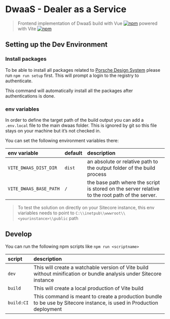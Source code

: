# DwaaS - Dealer as a Service

> Frontend implementation of DwaaS build with Vue [![npm](https://img.shields.io/npm/v/vue.svg)](https://www.npmjs.com/package/vue) powered with Vite [![npm](https://img.shields.io/npm/v/vite.svg)](https://www.npmjs.com/package/vite)

## Setting up the Dev Environment

### Install packages

To be able to install all packages related to [Porsche Design System](https://designsystem.porsche.com/v2/components/color/usage) please run `npm run setup` first. This will prompt a login to the registry to authenticate.

This command will automatically install all the packages after authentications is done.

### env variables

In order to define the target path of the build output you can add a `.env.local` file to the main dwaas folder. This is ignored by git so this file stays on your machine but it’s not checked in.

You can set the following environment variables there:

| env variable           | default | description                                                                                     |
| :--------------------- | :------ | :---------------------------------------------------------------------------------------------- |
| `VITE_DWAAS_DIST_DIR`  | `dist`  | an absolute or relative path to the output folder of the build process                          |
| `VITE_DWAAS_BASE_PATH` | `/`     | the base path where the script is stored on the server relative to the root path of the server. |

> To test the solution on directly on your Sitecore instance, this env viariables needs to point to `C:\\inetpub\\wwwroot\\<yourinstance>\\public` path

## Develop

You can run the following npm scripts like `npm run <scriptname>`

| script     | description                                                                                                          |
| :--------- | :------------------------------------------------------------------------------------------------------------------- |
| `dev`      | This will create a watchable version of Vite build without minification or bundle analysis under Sitecore instance   |
| `build`    | This will create a local production of Vite build                                                                    |
| `build:CI` | This command is meant to create a production bundle to be use by Sitecore instance, is used in Production deployment |
